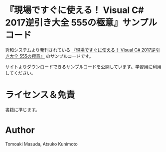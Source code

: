 # 『現場ですぐに使える！ Visual C# 2017逆引き大全 555の極意』サンプルコード

秀和システムより発刊されている
[『現場ですぐに使える！ Visual C# 2017逆引き大全 555の極意』](http://www.shuwasystem.co.jp/products/7980html/5341.html)
のサンプルコードです。

サイトよりダウンロードできるサンプルコードを公開しています。学習用に利用してください。

# ライセンス＆免責

書籍に準じます。

# Author

Tomoaki Masuda, Atsuko Kunimoto



